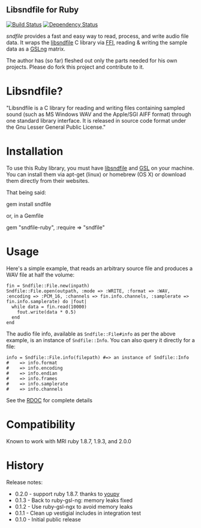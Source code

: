 Libsndfile for Ruby
-------------
[![Build Status](https://travis-ci.org/ronen/sndfile.png)](https://travis-ci.org/ronen/sndfile)
[![Dependency Status](https://gemnasium.com/ronen/sndfile.png)](https://gemnasium.com/ronen/sndfile)

*sndfile* provides a fast and easy way to read, process, and write audio
file data.  It wraps the [libsndfile](http://www.mega-nerd.com/libsndfile/)
C library via [FFI](http://github.com/ffi/ffi), reading & writing the
sample data as a [GSLng](https://github.com/v01d/ruby-gsl-ng) matrix.

The author has (so far) fleshed out only the parts needed for his own projects.  Please do fork this project and contribute to it.

Libsndfile?
===========
"Libsndfile is a C library for reading and writing files containing sampled sound (such as MS Windows WAV and the Apple/SGI AIFF format) through one standard library interface. It is released in source code format under the Gnu Lesser General Public License."


Installation
============

To use this Ruby library, you must have [libsndfile](http://www.mega-nerd.com/libsndfile/) and [GSL](http://www.gnu.org/software/gsl/) on your machine. You can install
them via apt-get (linux) or homebrew (OS X) or download them directly from their websites.

That being said:

  gem install sndfile

or, in a Gemfile

  gem "sndfile-ruby", :require => "sndfile"

Usage
=====

Here's a simple example, that reads an arbitrary source file and produces a WAV file at half the volume:

    fin = Sndfile::File.new(inpath)
    Sndfile::File.open(outpath, :mode => :WRITE, :format => :WAV, :encoding => :PCM_16, :channels => fin.info.channels, :samplerate => fin.info.samplerate) do |fout|
      while data = fin.read(10000)
        fout.write(data * 0.5)
      end
    end

The audio file info, available as `Sndfile::File#info` as per the above example, is an instance of `Sndfile::Info`.  You can also query it directly for a file:

    info = Sndfile::File.info(filepath) #=> an instance of Sndfile::Info
    #    => info.format
    #    => info.encoding
    #    => info.endian
    #    => info.frames
    #    => info.samplerate
    #    => info.channels

See the [RDOC](http://rubydoc.info/gems/sndfile) for complete details

Compatibility
=============

Known to work with MRI ruby 1.8.7, 1.9.3, and 2.0.0


History
=======

Release notes:

* 0.2.0 - support ruby 1.8.7.  thanks to [youpy](https://github.com/youpy)
* 0.1.3 - Back to ruby-gsl-ng: memory leaks fixed
* 0.1.2 - Use ruby-gsl-ngx to avoid memory leaks
* 0.1.1 - Clean up vestigial includes in integration test
* 0.1.0 - Initial public release
